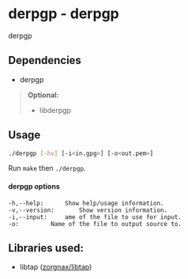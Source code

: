# derpgp - derpgp

derpgp

## Dependencies

* derpgp
> **Optional:**
> * libderpgp

## Usage
```bash
./derpgp [-hv] [-i<in.gpg>] [-o<out.pem>]
```

Run `make` then `./derpgp`.

#### derpgp options

	-h,--help:		Show help/usage information.
	-v,--version:		Show version information.
	-i,--input:		ame of the file to use for input.
	-o:			Name of the file to output source to.

## Libraries used:

* libtap ([zorgnax/libtap](https://github.com/zorgnax/libtap))
